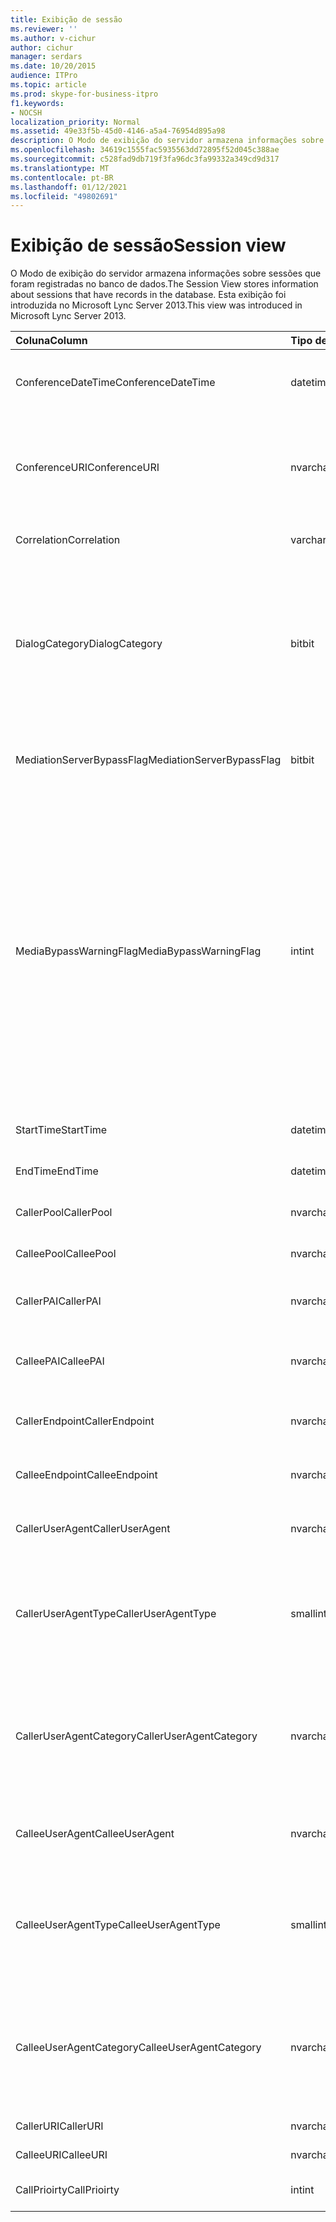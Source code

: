 ```yaml
---
title: Exibição de sessão
ms.reviewer: ''
ms.author: v-cichur
author: cichur
manager: serdars
ms.date: 10/20/2015
audience: ITPro
ms.topic: article
ms.prod: skype-for-business-itpro
f1.keywords:
- NOCSH
localization_priority: Normal
ms.assetid: 49e33f5b-45d0-4146-a5a4-76954d895a98
description: O Modo de exibição do servidor armazena informações sobre sessões que foram registradas no banco de dados. Esta exibição foi introduzida no Microsoft Lync Server 2013.
ms.openlocfilehash: 34619c1555fac5935563dd72895f52d045c388ae
ms.sourcegitcommit: c528fad9db719f3fa96dc3fa99332a349cd9d317
ms.translationtype: MT
ms.contentlocale: pt-BR
ms.lasthandoff: 01/12/2021
ms.locfileid: "49802691"
---
```

# <a name="session-view"></a><span data-ttu-id="a6ab7-104">Exibição de sessão</span><span class="sxs-lookup"><span data-stu-id="a6ab7-104">Session view</span></span>
 
<span data-ttu-id="a6ab7-105">O Modo de exibição do servidor armazena informações sobre sessões que foram registradas no banco de dados.</span><span class="sxs-lookup"><span data-stu-id="a6ab7-105">The Session View stores information about sessions that have records in the database.</span></span> <span data-ttu-id="a6ab7-106">Esta exibição foi introduzida no Microsoft Lync Server 2013.</span><span class="sxs-lookup"><span data-stu-id="a6ab7-106">This view was introduced in Microsoft Lync Server 2013.</span></span>
  
|<span data-ttu-id="a6ab7-107">**Coluna**</span><span class="sxs-lookup"><span data-stu-id="a6ab7-107">**Column**</span></span>|<span data-ttu-id="a6ab7-108">**Tipo de dados**</span><span class="sxs-lookup"><span data-stu-id="a6ab7-108">**Data Type**</span></span>|<span data-ttu-id="a6ab7-109">**Detalhes**</span><span class="sxs-lookup"><span data-stu-id="a6ab7-109">**Details**</span></span>|
|:-----|:-----|:-----|
|<span data-ttu-id="a6ab7-110">ConferenceDateTime</span><span class="sxs-lookup"><span data-stu-id="a6ab7-110">ConferenceDateTime</span></span>  <br/> |<span data-ttu-id="a6ab7-111">datetime</span><span class="sxs-lookup"><span data-stu-id="a6ab7-111">datetime</span></span>  <br/> |<span data-ttu-id="a6ab7-112">Referenciado da tabela MediaLine.</span><span class="sxs-lookup"><span data-stu-id="a6ab7-112">Referenced from the MediaLine Table.</span></span>  <br/> |
|<span data-ttu-id="a6ab7-113">ConferenceURI</span><span class="sxs-lookup"><span data-stu-id="a6ab7-113">ConferenceURI</span></span>  <br/> |<span data-ttu-id="a6ab7-114">nvarchar(450)</span><span class="sxs-lookup"><span data-stu-id="a6ab7-114">nvarchar(450)</span></span>  <br/> |<span data-ttu-id="a6ab7-115">URI de Conferência é uma conferência, ou DialogID se é uma sessão peer-to-peer.</span><span class="sxs-lookup"><span data-stu-id="a6ab7-115">Conference URI if this is a conference, or DialogID if this is a peer-to-peer session.</span></span>  <br/> |
|<span data-ttu-id="a6ab7-116">Correlation</span><span class="sxs-lookup"><span data-stu-id="a6ab7-116">Correlation</span></span>  <br/> |<span data-ttu-id="a6ab7-117">varchar(max)</span><span class="sxs-lookup"><span data-stu-id="a6ab7-117">varchar(max)</span></span>  <br/> |<span data-ttu-id="a6ab7-118">ID de correlação da sessão.</span><span class="sxs-lookup"><span data-stu-id="a6ab7-118">Correlation ID of the session.</span></span>  <br/> |
|<span data-ttu-id="a6ab7-119">DialogCategory</span><span class="sxs-lookup"><span data-stu-id="a6ab7-119">DialogCategory</span></span>  <br/> |<span data-ttu-id="a6ab7-120">bit</span><span class="sxs-lookup"><span data-stu-id="a6ab7-120">bit</span></span>  <br/> |<span data-ttu-id="a6ab7-121">Categoria da caixa de diálogo; 0 é a etapa do Skype for Business Server para o Servidor de Mediação; 1 é o Servidor de Mediação para o trecho de gateway PSTN.</span><span class="sxs-lookup"><span data-stu-id="a6ab7-121">Dialog category; 0 is Skype for Business Server to Mediation Server leg; 1 is Mediation Server to PSTN gateway leg.</span></span>  <br/> |
|<span data-ttu-id="a6ab7-122">MediationServerBypassFlag</span><span class="sxs-lookup"><span data-stu-id="a6ab7-122">MediationServerBypassFlag</span></span>  <br/> |<span data-ttu-id="a6ab7-123">bit</span><span class="sxs-lookup"><span data-stu-id="a6ab7-123">bit</span></span>  <br/> |<span data-ttu-id="a6ab7-124">Indica se uma ligação foi ou não ignorada.</span><span class="sxs-lookup"><span data-stu-id="a6ab7-124">Indicates whether or not the call was bypassed.</span></span>  <br/> |
|<span data-ttu-id="a6ab7-125">MediaBypassWarningFlag</span><span class="sxs-lookup"><span data-stu-id="a6ab7-125">MediaBypassWarningFlag</span></span>  <br/> |<span data-ttu-id="a6ab7-126">int</span><span class="sxs-lookup"><span data-stu-id="a6ab7-126">int</span></span>  <br/> |<span data-ttu-id="a6ab7-127">Caso presente, este campo indica o motivo de uma chamada não ter sido ignorada, mesmo se as IDs de bypass correspondessem.</span><span class="sxs-lookup"><span data-stu-id="a6ab7-127">This field, if present, indicates why a call was not bypassed even if the bypass IDs matched.</span></span> <span data-ttu-id="a6ab7-128">Para o Skype for Business Server, apenas um valor é definido:</span><span class="sxs-lookup"><span data-stu-id="a6ab7-128">For Skype for Business Server, only one value is defined:</span></span>  <br/> <span data-ttu-id="a6ab7-129">0x0001 - ID de bypass desconhecido para adaptador de rede padrão</span><span class="sxs-lookup"><span data-stu-id="a6ab7-129">0x0001 - Unknown bypass ID for Default network adapter</span></span>  <br/> |
|<span data-ttu-id="a6ab7-130">StartTime</span><span class="sxs-lookup"><span data-stu-id="a6ab7-130">StartTime</span></span>  <br/> |<span data-ttu-id="a6ab7-131">datetime</span><span class="sxs-lookup"><span data-stu-id="a6ab7-131">datetime</span></span>  <br/> |<span data-ttu-id="a6ab7-132">Hora do início da chamada.</span><span class="sxs-lookup"><span data-stu-id="a6ab7-132">Call start time.</span></span>  <br/> |
|<span data-ttu-id="a6ab7-133">EndTime</span><span class="sxs-lookup"><span data-stu-id="a6ab7-133">EndTime</span></span>  <br/> |<span data-ttu-id="a6ab7-134">datetime</span><span class="sxs-lookup"><span data-stu-id="a6ab7-134">datetime</span></span>  <br/> |<span data-ttu-id="a6ab7-135">Hora da finalização da chamada.</span><span class="sxs-lookup"><span data-stu-id="a6ab7-135">Call end time.</span></span>  <br/> |
|<span data-ttu-id="a6ab7-136">CallerPool</span><span class="sxs-lookup"><span data-stu-id="a6ab7-136">CallerPool</span></span>  <br/> |<span data-ttu-id="a6ab7-137">nvarchar(256)</span><span class="sxs-lookup"><span data-stu-id="a6ab7-137">nvarchar(256)</span></span>  <br/> |<span data-ttu-id="a6ab7-138">Pool FQDN do chamador.</span><span class="sxs-lookup"><span data-stu-id="a6ab7-138">Caller pool FQDN.</span></span>  <br/> |
|<span data-ttu-id="a6ab7-139">CalleePool</span><span class="sxs-lookup"><span data-stu-id="a6ab7-139">CalleePool</span></span>  <br/> |<span data-ttu-id="a6ab7-140">nvarchar(256)</span><span class="sxs-lookup"><span data-stu-id="a6ab7-140">nvarchar(256)</span></span>  <br/> |<span data-ttu-id="a6ab7-141">Pool FQDN do receptor.</span><span class="sxs-lookup"><span data-stu-id="a6ab7-141">Callee pool FQDN.</span></span>  <br/> |
|<span data-ttu-id="a6ab7-142">CallerPAI</span><span class="sxs-lookup"><span data-stu-id="a6ab7-142">CallerPAI</span></span>  <br/> |<span data-ttu-id="a6ab7-143">nvarchar(450)</span><span class="sxs-lookup"><span data-stu-id="a6ab7-143">nvarchar(450)</span></span>  <br/> |<span data-ttu-id="a6ab7-144">URI de identidade p-asserted do chamador.</span><span class="sxs-lookup"><span data-stu-id="a6ab7-144">Caller's p-asserted identity URI.</span></span>  <br/> |
|<span data-ttu-id="a6ab7-145">CalleePAI</span><span class="sxs-lookup"><span data-stu-id="a6ab7-145">CalleePAI</span></span>  <br/> |<span data-ttu-id="a6ab7-146">nvarchar(450)</span><span class="sxs-lookup"><span data-stu-id="a6ab7-146">nvarchar(450)</span></span>  <br/> |<span data-ttu-id="a6ab7-147">URI de identidade p-asserted do destinatário da chamada.</span><span class="sxs-lookup"><span data-stu-id="a6ab7-147">Callee's p-asserted identity URI.</span></span>  <br/> |
|<span data-ttu-id="a6ab7-148">CallerEndpoint</span><span class="sxs-lookup"><span data-stu-id="a6ab7-148">CallerEndpoint</span></span>  <br/> |<span data-ttu-id="a6ab7-149">nvarchar(256)</span><span class="sxs-lookup"><span data-stu-id="a6ab7-149">nvarchar(256)</span></span>  <br/> |<span data-ttu-id="a6ab7-150">Nome do ponto de extremidade do chamador.</span><span class="sxs-lookup"><span data-stu-id="a6ab7-150">Caller's endpoint name.</span></span>  <br/> |
|<span data-ttu-id="a6ab7-151">CalleeEndpoint</span><span class="sxs-lookup"><span data-stu-id="a6ab7-151">CalleeEndpoint</span></span>  <br/> |<span data-ttu-id="a6ab7-152">nvarchar(256)</span><span class="sxs-lookup"><span data-stu-id="a6ab7-152">nvarchar(256)</span></span>  <br/> |<span data-ttu-id="a6ab7-153">Nome do ponto de extremidade do chamador.</span><span class="sxs-lookup"><span data-stu-id="a6ab7-153">Caller's endpoint name.</span></span>  <br/> |
|<span data-ttu-id="a6ab7-154">CallerUserAgent</span><span class="sxs-lookup"><span data-stu-id="a6ab7-154">CallerUserAgent</span></span>  <br/> |<span data-ttu-id="a6ab7-155">nvarchar(256)</span><span class="sxs-lookup"><span data-stu-id="a6ab7-155">nvarchar(256)</span></span>  <br/> |<span data-ttu-id="a6ab7-156">Cadeia de caracteres do agente do usuário do chamador.</span><span class="sxs-lookup"><span data-stu-id="a6ab7-156">Caller's user agent string.</span></span>  <br/> |
|<span data-ttu-id="a6ab7-157">CallerUserAgentType</span><span class="sxs-lookup"><span data-stu-id="a6ab7-157">CallerUserAgentType</span></span>  <br/> |<span data-ttu-id="a6ab7-158">smallint</span><span class="sxs-lookup"><span data-stu-id="a6ab7-158">smallint</span></span>  <br/> |<span data-ttu-id="a6ab7-159">Tipo de agente de usuário do chamador.</span><span class="sxs-lookup"><span data-stu-id="a6ab7-159">Type of caller's user agent.</span></span> <span data-ttu-id="a6ab7-160">Consulte a [tabela UserAgent](useragent.md) para obter detalhes.</span><span class="sxs-lookup"><span data-stu-id="a6ab7-160">See the [UserAgent table](useragent.md) for details.</span></span> <br/> |
|<span data-ttu-id="a6ab7-161">CallerUserAgentCategory</span><span class="sxs-lookup"><span data-stu-id="a6ab7-161">CallerUserAgentCategory</span></span>  <br/> |<span data-ttu-id="a6ab7-162">nvarchar (64)</span><span class="sxs-lookup"><span data-stu-id="a6ab7-162">nvarchar (64)</span></span>  <br/> |<span data-ttu-id="a6ab7-163">Categoria do agente de usuário do chamador.</span><span class="sxs-lookup"><span data-stu-id="a6ab7-163">Category of caller's user agent.</span></span> <span data-ttu-id="a6ab7-164">Consulte a [tabela UserAgentDef (QoE)](useragentdef-qoe.md) para obter detalhes.</span><span class="sxs-lookup"><span data-stu-id="a6ab7-164">See the [UserAgentDef table (QoE)](useragentdef-qoe.md) for details.</span></span> <br/> |
|<span data-ttu-id="a6ab7-165">CalleeUserAgent</span><span class="sxs-lookup"><span data-stu-id="a6ab7-165">CalleeUserAgent</span></span>  <br/> |<span data-ttu-id="a6ab7-166">nvarchar(256)</span><span class="sxs-lookup"><span data-stu-id="a6ab7-166">nvarchar(256)</span></span>  <br/> |<span data-ttu-id="a6ab7-167">Cadeia de caracteres de agente do usuário do destinatário da chamada.</span><span class="sxs-lookup"><span data-stu-id="a6ab7-167">Callee's user agent string.</span></span>  <br/> |
|<span data-ttu-id="a6ab7-168">CalleeUserAgentType</span><span class="sxs-lookup"><span data-stu-id="a6ab7-168">CalleeUserAgentType</span></span>  <br/> |<span data-ttu-id="a6ab7-169">smallint</span><span class="sxs-lookup"><span data-stu-id="a6ab7-169">smallint</span></span>  <br/> |<span data-ttu-id="a6ab7-170">Tipo de agente de usuário para o receptor.</span><span class="sxs-lookup"><span data-stu-id="a6ab7-170">Type of user agent for the callee.</span></span> <span data-ttu-id="a6ab7-171">Consulte a [tabela UserAgent](useragent.md) para obter detalhes.</span><span class="sxs-lookup"><span data-stu-id="a6ab7-171">See the [UserAgent table](useragent.md) for details.</span></span> <br/> |
|<span data-ttu-id="a6ab7-172">CalleeUserAgentCategory</span><span class="sxs-lookup"><span data-stu-id="a6ab7-172">CalleeUserAgentCategory</span></span>  <br/> |<span data-ttu-id="a6ab7-173">nvarchar (64)</span><span class="sxs-lookup"><span data-stu-id="a6ab7-173">nvarchar (64)</span></span>  <br/> |<span data-ttu-id="a6ab7-174">Categoria do agente de usuário para o receptor.</span><span class="sxs-lookup"><span data-stu-id="a6ab7-174">User agent category for the callee.</span></span> <span data-ttu-id="a6ab7-175">Consulte a [tabela UserAgentDef (QoE)](useragentdef-qoe.md) para obter detalhes.</span><span class="sxs-lookup"><span data-stu-id="a6ab7-175">See the [UserAgentDef table (QoE)](useragentdef-qoe.md) for details.</span></span> <br/> |
|<span data-ttu-id="a6ab7-176">CallerURI</span><span class="sxs-lookup"><span data-stu-id="a6ab7-176">CallerURI</span></span>  <br/> |<span data-ttu-id="a6ab7-177">nvarchar(450)</span><span class="sxs-lookup"><span data-stu-id="a6ab7-177">nvarchar(450)</span></span>  <br/> |<span data-ttu-id="a6ab7-178">URI do chamador.</span><span class="sxs-lookup"><span data-stu-id="a6ab7-178">Caller's URI.</span></span>  <br/> |
|<span data-ttu-id="a6ab7-179">CalleeURI</span><span class="sxs-lookup"><span data-stu-id="a6ab7-179">CalleeURI</span></span>  <br/> |<span data-ttu-id="a6ab7-180">nvarchar(450)</span><span class="sxs-lookup"><span data-stu-id="a6ab7-180">nvarchar(450)</span></span>  <br/> |<span data-ttu-id="a6ab7-181">URI do destinatário da chamada.</span><span class="sxs-lookup"><span data-stu-id="a6ab7-181">Callee's URI.</span></span>  <br/> |
|<span data-ttu-id="a6ab7-182">CallPrioirty</span><span class="sxs-lookup"><span data-stu-id="a6ab7-182">CallPrioirty</span></span>  <br/> |<span data-ttu-id="a6ab7-183">int</span><span class="sxs-lookup"><span data-stu-id="a6ab7-183">int</span></span>  <br/> |<span data-ttu-id="a6ab7-184">Prioridade da chamada.</span><span class="sxs-lookup"><span data-stu-id="a6ab7-184">Priority of the call.</span></span>  <br/> |
   


